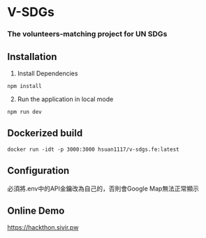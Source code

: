 # V-SDGs

### The volunteers-matching project for UN SDGs

## Installation
1. Install Dependencies
```shell
npm install
```

2. Run the application in local mode
```shell
npm run dev
```

## Dockerized build
```shell
docker run -idt -p 3000:3000 hsuan1117/v-sdgs.fe:latest
```

## Configuration
必須將.env中的API金鑰改為自己的，否則會Google Map無法正常顯示

## Online Demo
https://hackthon.sivir.pw